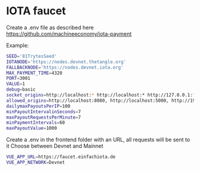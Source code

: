 # IOTA faucet

Create a .env file as described here https://github.com/machineeconomy/iota-payment

Example:

```bash
SEED='81TrytesSeed'
IOTANODE='https://nodes.devnet.thetangle.org'
FALLBACKNODE='https://nodes.devnet.iota.org'
MAX_PAYMENT_TIME=4320
PORT=3001
VALUE=1
debug=basic
socket_origins=http://localhost:* http://localhost:* http://127.0.0.1:* http://192.168.178.22:* http://192.168.178.22:* https://faucet.einfachiota.de:*
allowed_origins=http://localhost:8080, http://localhost:5000, http://192.168.178.22:5000, http://192.168.178.22:8080, https://faucet.einfachiota.de
dailymaxPayoutsPerIP=100
minPayoutIntervalinSeconds=7
maxPayoutRequestsPerMinute=7
minPaymentIntervals=60
maxPayoutValue=1000
```

Create a .env in the frontend folder with an URL, all requests will be sent to it
Choose between Devnet and Mainnet

```bash
VUE_APP_URL=https://faucet.einfachiota.de
VUE_APP_NETWORK=Devnet
```
